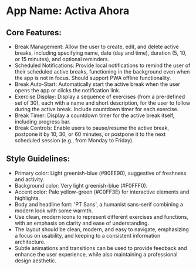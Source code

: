 # **App Name**: Activa Ahora

## Core Features:

- Break Management: Allow the user to create, edit, and delete active breaks, including specifying name, date (day and time), duration (5, 10, or 15 minutes), and optional reminders.
- Scheduled Notifications: Provide local notifications to remind the user of their scheduled active breaks, functioning in the background even when the app is not in focus. Should support PWA offline functionality.
- Break Auto-Start: Automatically start the active break when the user opens the app or clicks the notification link.
- Exercise Display: Display a sequence of exercises (from a pre-defined set of 30), each with a name and short description, for the user to follow during the active break. Include countdown timer for each exercise.
- Break Timer: Display a countdown timer for the active break itself, including progress bar.
- Break Controls: Enable users to pause/resume the active break, postpone it by 10, 30, or 60 minutes, or postpone it to the next scheduled session (e.g., from Monday to Friday).

## Style Guidelines:

- Primary color: Light greenish-blue (#90EE90), suggestive of freshness and activity.
- Background color: Very light greenish-blue (#F0FFF0).
- Accent color: Pale yellow-green (#C0FF3E) for interactive elements and highlights.
- Body and headline font: 'PT Sans', a humanist sans-serif combining a modern look with some warmth.
- Use clean, modern icons to represent different exercises and functions, with an emphasis on clarity and ease of understanding.
- The layout should be clean, modern, and easy to navigate, emphasizing a focus on usability, and keeping to a consistent information architecture.
- Subtle animations and transitions can be used to provide feedback and enhance the user experience, while also maintaining a professional design aesthetic.
